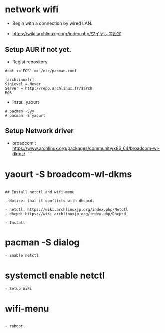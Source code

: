 # network wifi

  - Begin with a connection by wired LAN.
  
  - https://wiki.archlinuxjp.org/index.php/ワイヤレス設定
  
## Setup AUR if not yet.

  - Regist repository
  ```
  #cat <<'EOS' >> /etc/pacman.conf

  [archlinuxfr]
  SigLevel = Never
  Server = http://repo.archlinux.fr/$arch
  EOS
  ```
  
  - Install yaourt
  ```
  # pacman -Syy
  # pacman -S yaourt
  ```

## Setup Network driver

  - broadcom : https://www.archlinux.org/packages/community/x86_64/broadcom-wl-dkms/
  ```
  # yaourt -S broadcom-wl-dkms
  ```

## Install netctl and wifi-menu

  - Notice: that it conflicts with dhcpcd.
  
  - netctl: https://wiki.archlinuxjp.org/index.php/Netctl
  - dhcpd: https://wiki.archlinuxjp.org/index.php/Dhcpcd
  
  - Install
  ```
  # pacman -S dialog
  ```
  - Enable netctl
  ```
  # systemctl enable netctl
  ```
  - Setup WiFi
  ```
  # wifi-menu
  ```
  
  - reboot.
